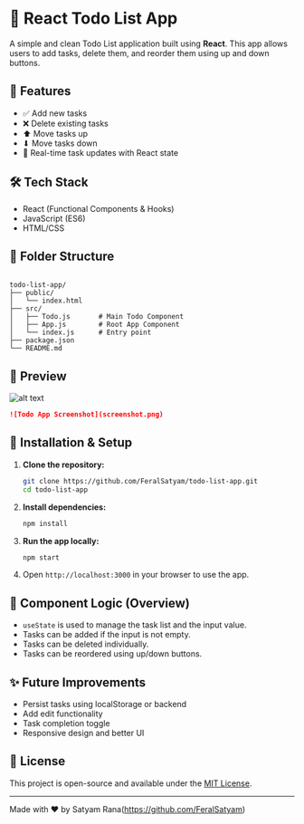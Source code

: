 # 📝 React Todo List App

A simple and clean Todo List application built using **React**. This app allows users to add tasks, delete them, and reorder them using up and down buttons.

## 🚀 Features

- ✅ Add new tasks
- ❌ Delete existing tasks
- ⬆ Move tasks up
- ⬇ Move tasks down
- 🔄 Real-time task updates with React state

## 🛠 Tech Stack

- React (Functional Components & Hooks)
- JavaScript (ES6)
- HTML/CSS

## 📂 Folder Structure

```

todo-list-app/
├── public/
│   └── index.html
├── src/
│   ├── Todo.js       # Main Todo Component
│   ├── App.js        # Root App Component
│   └── index.js      # Entry point
├── package.json
└── README.md

````

## 📸 Preview

![alt text](image.png)

```md
![Todo App Screenshot](screenshot.png)
````

## 🔧 Installation & Setup

1. **Clone the repository:**

   ```bash
   git clone https://github.com/FeralSatyam/todo-list-app.git
   cd todo-list-app
   ```

2. **Install dependencies:**

   ```bash
   npm install
   ```

3. **Run the app locally:**

   ```bash
   npm start
   ```

4. Open `http://localhost:3000` in your browser to use the app.

## 🧠 Component Logic (Overview)

* `useState` is used to manage the task list and the input value.
* Tasks can be added if the input is not empty.
* Tasks can be deleted individually.
* Tasks can be reordered using up/down buttons.

## ✨ Future Improvements

* Persist tasks using localStorage or backend
* Add edit functionality
* Task completion toggle
* Responsive design and better UI

## 📄 License

This project is open-source and available under the [MIT License](LICENSE).

---

Made with ❤️ by Satyam Rana(https://github.com/FeralSatyam)
